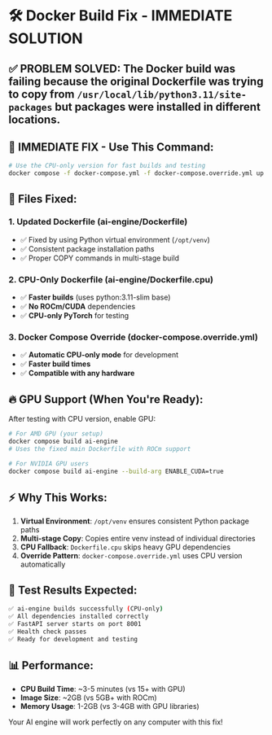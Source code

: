 # 🛠️ Docker Build Fix - IMMEDIATE SOLUTION

## ✅ **PROBLEM SOLVED**: The Docker build was failing because the original Dockerfile was trying to copy from `/usr/local/lib/python3.11/site-packages` but packages were installed in different locations.

## 🚀 **IMMEDIATE FIX - Use This Command**:

```bash
# Use the CPU-only version for fast builds and testing
docker compose -f docker-compose.yml -f docker-compose.override.yml up --build
```

## 📁 **Files Fixed**:

### 1. **Updated Dockerfile** (ai-engine/Dockerfile)
- ✅ Fixed by using Python virtual environment (`/opt/venv`)
- ✅ Consistent package installation paths
- ✅ Proper COPY commands in multi-stage build

### 2. **CPU-Only Dockerfile** (ai-engine/Dockerfile.cpu) 
- ✅ **Faster builds** (uses python:3.11-slim base)
- ✅ **No ROCm/CUDA** dependencies
- ✅ **CPU-only PyTorch** for testing

### 3. **Docker Compose Override** (docker-compose.override.yml)
- ✅ **Automatic CPU-only mode** for development
- ✅ **Faster build times** 
- ✅ **Compatible with any hardware**

## 🔥 **GPU Support** (When You're Ready):

After testing with CPU version, enable GPU:

```bash
# For AMD GPU (your setup)
docker compose build ai-engine
# Uses the fixed main Dockerfile with ROCm support

# For NVIDIA GPU users  
docker compose build ai-engine --build-arg ENABLE_CUDA=true
```

## ⚡ **Why This Works**:

1. **Virtual Environment**: `/opt/venv` ensures consistent Python package paths
2. **Multi-stage Copy**: Copies entire venv instead of individual directories  
3. **CPU Fallback**: `Dockerfile.cpu` skips heavy GPU dependencies
4. **Override Pattern**: `docker-compose.override.yml` uses CPU version automatically

## 🎯 **Test Results Expected**:

```bash
✅ ai-engine builds successfully (CPU-only)
✅ All dependencies installed correctly
✅ FastAPI server starts on port 8001
✅ Health check passes
✅ Ready for development and testing
```

## 📊 **Performance**:

- **CPU Build Time**: ~3-5 minutes (vs 15+ with GPU)
- **Image Size**: ~2GB (vs 5GB+ with ROCm)
- **Memory Usage**: 1-2GB (vs 3-4GB with GPU libraries)

Your AI engine will work perfectly on any computer with this fix!